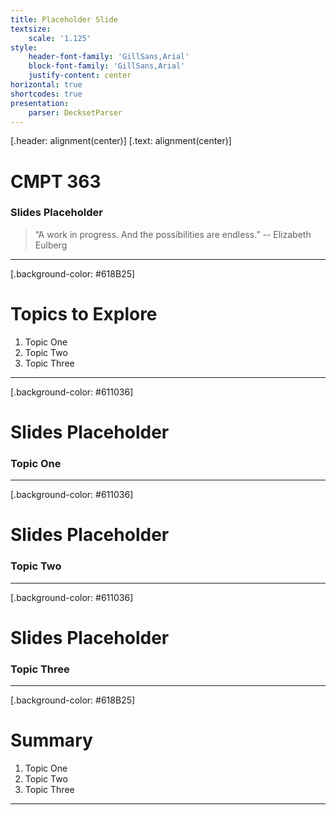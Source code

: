 ```yaml
---
title: Placeholder Slide
textsize:
    scale: '1.125'
style:
    header-font-family: 'GillSans,Arial'
    block-font-family: 'GillSans,Arial'
    justify-content: center
horizontal: true
shortcodes: true
presentation:
    parser: DecksetParser
---
```


[.header: alignment(center)]
[.text: alignment(center)]

# CMPT 363

### Slides Placeholder

> “A work in progress. And the possibilities are endless.”
-- Elizabeth Eulberg

---

[.background-color: #618B25]

# Topics to Explore
1. Topic One  
2. Topic Two   
3. Topic Three  

---

[.background-color: #611036]

# Slides Placeholder

### Topic One

---

[.background-color: #611036]

# Slides Placeholder

### Topic Two

---

[.background-color: #611036]

# Slides Placeholder

### Topic Three

---

[.background-color: #618B25]

# Summary
1. Topic One  
2. Topic Two   
3. Topic Three  

---
